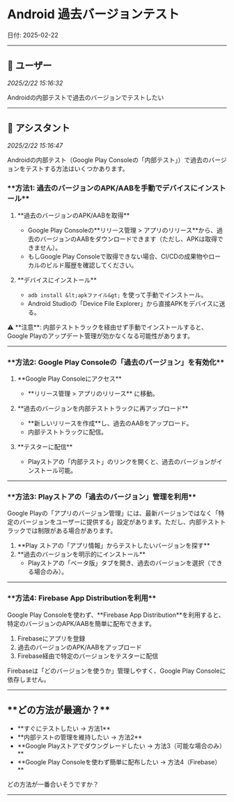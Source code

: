 # Android 過去バージョンテスト

日付: 2025-02-22

---

## 👤 ユーザー
*2025/2/22 15:16:32*

Androidの内部テストで過去のバージョンでテストしたい

---

## 🤖 アシスタント
*2025/2/22 15:16:47*

Androidの内部テスト（Google Play Consoleの「内部テスト」）で過去のバージョンをテストする方法はいくつかあります。

### \*\*方法1: 過去のバージョンのAPK/AABを手動でデバイスにインストール\*\*
1. \*\*過去のバージョンのAPK/AABを取得\*\*
   - Google Play Consoleの\*\*リリース管理 &gt; アプリのリリース\*\*から、過去のバージョンのAABをダウンロードできます（ただし、APKは取得できません）。
   - もしGoogle Play Consoleで取得できない場合、CI/CDの成果物やローカルのビルド履歴を確認してください。

2. \*\*デバイスにインストール\*\*
   - `adb install &lt;apkファイル&gt;` を使って手動でインストール。
   - Android Studioの「Device File Explorer」から直接APKをデバイスに送る。

⚠ \*\*注意\*\*: 内部テストトラックを経由せず手動でインストールすると、Google Playのアップデート管理が効かなくなる可能性があります。

---

### \*\*方法2: Google Play Consoleの「過去のバージョン」を有効化\*\*
1. \*\*Google Play Consoleにアクセス\*\*
   - \*\*リリース管理 &gt; アプリのリリース\*\* に移動。

2. \*\*過去のバージョンを内部テストトラックに再アップロード\*\*
   - \*\*新しいリリースを作成\*\*し、過去のAABをアップロード。
   - 内部テストトラックに配信。

3. \*\*テスターに配信\*\*
   - Playストアの「内部テスト」のリンクを開くと、過去のバージョンがインストール可能。

---

### \*\*方法3: Playストアの「過去のバージョン」管理を利用\*\*
Google Playの「アプリのバージョン管理」には、最新バージョンではなく「特定のバージョンをユーザーに提供する」設定があります。ただし、内部テストトラックでは制限がある場合があります。

1. \*\*Play ストアの「アプリ情報」からテストしたいバージョンを探す\*\*
2. \*\*過去のバージョンを明示的にインストール\*\*
   - Playストアの「ベータ版」タブを開き、過去のバージョンを選択（できる場合のみ）。

---

### \*\*方法4: Firebase App Distributionを利用\*\*
Google Play Consoleを使わず、\*\*Firebase App Distribution\*\*を利用すると、特定のバージョンのAPK/AABを簡単に配布できます。
1. Firebaseにアプリを登録
2. 過去のバージョンのAPK/AABをアップロード
3. Firebase経由で特定のバージョンをテスターに配信

Firebaseは「どのバージョンを使うか」管理しやすく、Google Play Consoleに依存しません。

---

## \*\*どの方法が最適か？\*\*
- \*\*すぐにテストしたい → 方法1\*\*
- \*\*内部テストの管理を維持したい → 方法2\*\*
- \*\*Google Playストアでダウングレードしたい → 方法3（可能な場合のみ）\*\*
- \*\*Google Play Consoleを使わず簡単に配布したい → 方法4（Firebase）\*\*

どの方法が一番合いそうですか？

---
